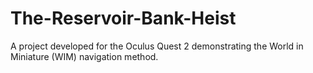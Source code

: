 # The-Reservoir-Bank-Heist
 A project developed for the Oculus Quest 2 demonstrating the World in Miniature (WIM) navigation method.
